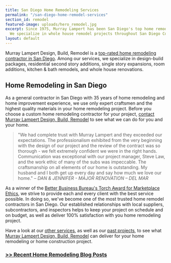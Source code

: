 ```yaml
---
title: San Diego Home Remodeling Services
permalink: "/san-diego-home-remodel-services"
section_id: remodel
featured-image: uploads/hero_remodel.jpg
excerpt: Since 1975, Murray Lampert has been San Diego's top home remodeling contractor.
  We specialize in whole house remodel projects throughout San Diego County.
layout: default
---
```


Murray Lampert Design, Build, Remodel is a [top-rated home remodeling contractor in San Diego](/reviews). Among our services, we specialize in design-build packages, residential second story additions, single story expansions, room additions, kitchen & bath remodels, and whole house renovations.

## Home Remodeling in San Diego

As a general contractor in San Diego with 35 years of home remodeling and home improvement experience, we use only expert craftsmen and the highest quality materials in your home remodeling project. Before you choose a custom home remodeling contractor for your project, [contact Murray Lampert Design, Build, Remodel](/contact) to see what we can do for you and your home.

> "We had complete trust with Murray Lampert and they exceeded our expectations. The professionalism exhibited from the very beginning with the design of our project and the review of the contract was so thorough - we felt extremely confident we were in the right hands. Communication was exceptional with our project manager, Steve Law, and the work ethic of many of the subs was impeccable. The craftsmanship on all elements of our home is outstanding. My husband and I both get up every day and say how much we love our home." – _DAN &amp; JENNIFER - MAJOR RENOVATION – DEL MAR_

As a winner of the [Better Business Bureau's Torch Award for Marketplace Ethics](/about-murray-lampert-design-build-remodel/), we strive to provide each and every client with the best service possible. In doing so, we've become one of the most trusted home remodel contractors in San Diego. Our established relationships with local suppliers, subcontractors, and inspectors helps to keep your project on schedule and on budget, as well as deliver 100% satisfaction with you home remodeling project.

Have a look at our [other services](/design-build-services-san-diego), as well as our [past projects](/san-diego-remodel-project-gallery), to see what [Murray Lampert Design, Build, Remodel](/) can deliver for your home remodeling or home construction project.

### [>> Recent Home Remodeling Blog Posts](/blog/categories/#home-remodeling)

